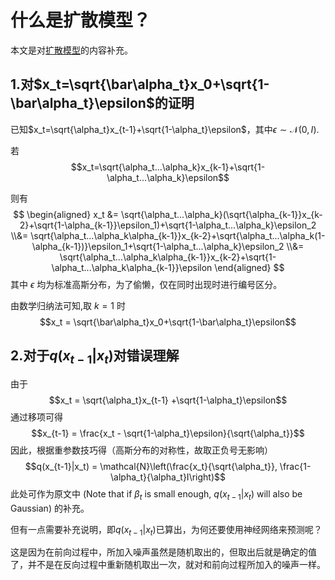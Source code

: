 # __什么是扩散模型？__
本文是对[扩散模型](https://lilianweng.github.io/posts/2021-07-11-diffusion-models/#connection-with-stochastic-gradient-langevin-dynamics)的内容补充。
## **1.对$x_t=\sqrt{\bar\alpha_t}x_0+\sqrt{1-\bar\alpha_t}\epsilon$的证明**
已知$x_t=\sqrt{\alpha_t}x_{t-1}+\sqrt{1-\alpha_t}\epsilon$，其中$\epsilon\sim\mathcal{N}(0,I)$.

若$$x_t=\sqrt{\alpha_t...\alpha_k}x_{k-1}+\sqrt{1-\alpha_t...\alpha_k}\epsilon$$

则有
$$
\begin{aligned}
x_t &= \sqrt{\alpha_t...\alpha_k}(\sqrt{\alpha_{k-1}}x_{k-2}+\sqrt{1-\alpha_{k-1}}\epsilon_1)+\sqrt{1-\alpha_t...\alpha_k}\epsilon_2
\\&= \sqrt{\alpha_t...\alpha_k\alpha_{k-1}}x_{k-2}+\sqrt{\alpha_t...\alpha_k(1-\alpha_{k-1})}\epsilon_1+\sqrt{1-\alpha_t...\alpha_k}\epsilon_2
\\&= \sqrt{\alpha_t...\alpha_k\alpha_{k-1}}x_{k-2}+\sqrt{1-\alpha_t...\alpha_k\alpha_{k-1}}\epsilon
\end{aligned}
$$
其中 $\epsilon$ 均为标准高斯分布，为了偷懒，仅在同时出现时进行编号区分。

由数学归纳法可知,取 $k=1$ 时
$$x_t = \sqrt{\bar\alpha_t}x_0+\sqrt{1-\bar\alpha_t}\epsilon$$

## **2.对于$q(x_{t-1}|x_t)$对错误理解**
由于
$$x_t = \sqrt{\alpha_t}x_{t-1}
+\sqrt{1-\alpha_t}\epsilon$$
通过移项可得
$$x_{t-1} = \frac{x_t - \sqrt{1-\alpha_t}\epsilon}{\sqrt{\alpha_t}}$$
因此，根据重参数技巧得（高斯分布的对称性，故取正负号无影响）
$$q(x_{t-1}|x_t) = \mathcal{N}\left(\frac{x_t}{\sqrt{\alpha_t}}, \frac{1-\alpha_t}{\alpha_t}I\right)$$
此处可作为原文中 (Note that if $\beta_t$ is small enough, $q(x_{t-1}|x_t)$ will also be Gaussian) 的补充。

但有一点需要补充说明，即$q(x_{t-1}|x_t)$已算出，为何还要使用神经网络来预测呢？

这是因为在前向过程中，所加入噪声虽然是随机取出的，但取出后就是确定的值了，并不是在反向过程中重新随机取出一次，就对和前向过程所加入的噪声一样。